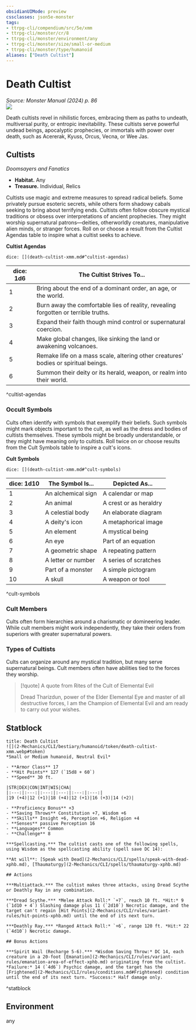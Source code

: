 ```yaml
---
obsidianUIMode: preview
cssclasses: json5e-monster
tags:
- ttrpg-cli/compendium/src/5e/xmm
- ttrpg-cli/monster/cr/8
- ttrpg-cli/monster/environment/any
- ttrpg-cli/monster/size/small-or-medium
- ttrpg-cli/monster/type/humanoid
aliases: ["Death Cultist"]
---
```

# Death Cultist
*Source: Monster Manual (2024) p. 86*  
![](2-Mechanics/CLI/bestiary/humanoid/img/cultists.webp#right)

Death cultists revel in nihilistic forces, embracing them as paths to undeath, multiversal purity, or entropic inevitability. These cultists serve powerful undead beings, apocalyptic prophecies, or immortals with power over death, such as Acererak, Kyuss, Orcus, Vecna, or Wee Jas.

## Cultists

*Doomsayers and Fanatics*

- **Habitat.** Any  
- **Treasure.** Individual, Relics  

Cultists use magic and extreme measures to spread radical beliefs. Some privately pursue esoteric secrets, while others form shadowy cabals seeking to bring about terrifying ends. Cultists often follow obscure mystical traditions or obsess over interpretations of ancient prophecies. They might worship supernatural patrons—deities, otherworldly creatures, manipulative alien minds, or stranger forces. Roll on or choose a result from the Cultist Agendas table to inspire what a cultist seeks to achieve.

**Cultist Agendas**

`dice: [](death-cultist-xmm.md#^cultist-agendas)`

| dice: 1d6 | The Cultist Strives To... |
|-----------|---------------------------|
| 1 | Bring about the end of a dominant order, an age, or the world. |
| 2 | Burn away the comfortable lies of reality, revealing forgotten or terrible truths. |
| 3 | Expand their faith though mind control or supernatural coercion. |
| 4 | Make global changes, like sinking the land or awakening volcanoes. |
| 5 | Remake life on a mass scale, altering other creatures' bodies or spiritual beings. |
| 6 | Summon their deity or its herald, weapon, or realm into their world. |
^cultist-agendas

### Occult Symbols

Cults often identify with symbols that exemplify their beliefs. Such symbols might mark objects important to the cult, as well as the dress and bodies of cultists themselves. These symbols might be broadly understandable, or they might have meaning only to cultists. Roll twice on or choose results from the Cult Symbols table to inspire a cult's icons.

**Cult Symbols**

`dice: [](death-cultist-xmm.md#^cult-symbols)`

| dice: 1d10 | The Symbol Is... | Depicted As... |
|------------|------------------|----------------|
| 1 | An alchemical sign | A calendar or map |
| 2 | An animal | A crest or as heraldry |
| 3 | A celestial body | An elaborate diagram |
| 4 | A deity's icon | A metaphorical image |
| 5 | An element | A mystical being |
| 6 | An eye | Part of an equation |
| 7 | A geometric shape | A repeating pattern |
| 8 | A letter or number | A series of scratches |
| 9 | Part of a monster | A simple pictogram |
| 10 | A skull | A weapon or tool |
^cult-symbols

### Cult Members

Cults often form hierarchies around a charismatic or domineering leader. While cult members might work independently, they take their orders from superiors with greater supernatural powers. 

### Types of Cultists

Cults can organize around any mystical tradition, but many serve supernatural beings. Cult members often have abilities tied to the forces they worship.

> [!quote] A quote from Rites of the Cult of Elemental Evil  
> 
> Dread Tharizdun, power of the Elder Elemental Eye and master of all destructive forces, I am the Champion of Elemental Evil and am ready to carry out your wishes.


## Statblock

```ad-statblock
title: Death Cultist
![](2-Mechanics/CLI/bestiary/humanoid/token/death-cultist-xmm.webp#token)
*Small or Medium humanoid, Neutral Evil*

- **Armor Class** 17 
- **Hit Points** 127 (`15d8 + 60`) 
- **Speed** 30 ft.

|STR|DEX|CON|INT|WIS|CHA|
|:---:|:---:|:---:|:---:|:---:|:---:|
|19 (+4)|12 (+1)|18 (+4)|12 (+1)|16 (+3)|14 (+2)|

- **Proficiency Bonus** +3
- **Saving Throws** Constitution +7, Wisdom +6
- **Skills** Insight +6, Perception +6, Religion +4
- **Senses** passive Perception 16
- **Languages** Common
- **Challenge** 8

***Spellcasting.*** The cultist casts one of the following spells, using Wisdom as the spellcasting ability (spell save DC 14):

**At will**: [Speak with Dead](2-Mechanics/CLI/spells/speak-with-dead-xphb.md), [Thaumaturgy](2-Mechanics/CLI/spells/thaumaturgy-xphb.md)

## Actions

***Multiattack.*** The cultist makes three attacks, using Dread Scythe or Deathly Ray in any combination.

***Dread Scythe.*** *Melee Attack Roll:* `+7`, reach 10 ft. *Hit:* 9 (`1d10 + 4`) Slashing damage plus 11 (`2d10`) Necrotic damage, and the target can't regain [Hit Points](2-Mechanics/CLI/rules/variant-rules/hit-points-xphb.md) until the end of its next turn.

***Deathly Ray.*** *Ranged Attack Roll:* `+6`, range 120 ft. *Hit:* 22 (`4d10`) Necrotic damage.

## Bonus Actions

***Spirit Wail (Recharge 5-6).*** *Wisdom Saving Throw:* DC 14, each creature in a 20-foot [Emanation](2-Mechanics/CLI/rules/variant-rules/emanation-area-of-effect-xphb.md) originating from the cultist. *Failure:* 14 (`4d6`) Psychic damage, and the target has the [Frightened](2-Mechanics/CLI/rules/conditions.md#Frightened) condition until the end of its next turn. *Success:* Half damage only.
```
^statblock

## Environment

any